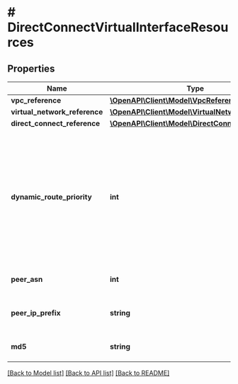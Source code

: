 # # DirectConnectVirtualInterfaceResources

## Properties

Name | Type | Description | Notes
------------ | ------------- | ------------- | -------------
**vpc_reference** | [**\OpenAPI\Client\Model\VpcReference**](VpcReference.md) |  | [optional]
**virtual_network_reference** | [**\OpenAPI\Client\Model\VirtualNetworkReference**](VirtualNetworkReference.md) |  | [optional]
**direct_connect_reference** | [**\OpenAPI\Client\Model\DirectConnectReference**](DirectConnectReference.md) |  |
**dynamic_route_priority** | **int** | Priority assigned to routes received on this connection over eBGP. A higher priority value indicates that the routes are more preferred. | [optional]
**peer_asn** | **int** | Autonomous system number |
**peer_ip_prefix** | **string** | Customer peering IPv4 /30 or /31 prefix. |
**md5** | **string** | md5 hash for bgp peering. | [optional]

[[Back to Model list]](../../README.md#models) [[Back to API list]](../../README.md#endpoints) [[Back to README]](../../README.md)
